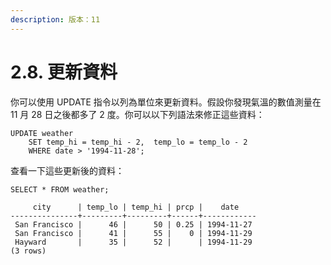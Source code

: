 ```yaml
---
description: 版本：11
---
```


# 2.8. 更新資料

你可以使用 UPDATE 指令以列為單位來更新資料。假設你發現氣溫的數值測量在 11 月 28 日之後都多了 2 度。你可以以下列語法來修正這些資料：

```text
UPDATE weather
    SET temp_hi = temp_hi - 2,  temp_lo = temp_lo - 2
    WHERE date > '1994-11-28';
```

查看一下這些更新後的資料：

```text
SELECT * FROM weather;

     city      | temp_lo | temp_hi | prcp |    date
---------------+---------+---------+------+------------
 San Francisco |      46 |      50 | 0.25 | 1994-11-27
 San Francisco |      41 |      55 |    0 | 1994-11-29
 Hayward       |      35 |      52 |      | 1994-11-29
(3 rows)
```

